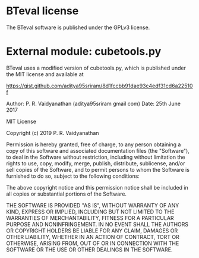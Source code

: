 # BTeval license

The BTeval software is published under the GPLv3 license.

# External module: cubetools.py

BTeval uses a modified version of cubetools.py, which is published under the
MIT license and available at

https://gist.github.com/aditya95sriram/8d1fccbb91dae93c4edf31cd6a22510f

Author: P. R. Vaidyanathan (aditya95sriram <at> gmail <dot> com)
Date: 25th June 2017

MIT License

Copyright (c) 2019 P. R. Vaidyanathan

Permission is hereby granted, free of charge, to any person obtaining a copy
of this software and associated documentation files (the "Software"), to deal
in the Software without restriction, including without limitation the rights
to use, copy, modify, merge, publish, distribute, sublicense, and/or sell
copies of the Software, and to permit persons to whom the Software is
furnished to do so, subject to the following conditions:

The above copyright notice and this permission notice shall be included in all
copies or substantial portions of the Software.

THE SOFTWARE IS PROVIDED "AS IS", WITHOUT WARRANTY OF ANY KIND, EXPRESS OR
IMPLIED, INCLUDING BUT NOT LIMITED TO THE WARRANTIES OF MERCHANTABILITY,
FITNESS FOR A PARTICULAR PURPOSE AND NONINFRINGEMENT. IN NO EVENT SHALL THE
AUTHORS OR COPYRIGHT HOLDERS BE LIABLE FOR ANY CLAIM, DAMAGES OR OTHER
LIABILITY, WHETHER IN AN ACTION OF CONTRACT, TORT OR OTHERWISE, ARISING FROM,
OUT OF OR IN CONNECTION WITH THE SOFTWARE OR THE USE OR OTHER DEALINGS IN THE
SOFTWARE.


